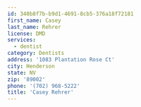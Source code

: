 ```yaml
---
id: 340b8f7b-b9d1-4691-8cb5-376a18f72181
first_name: Casey
last_name: Rehrer
license: DMD
services:
  - dentist
category: Dentists
address: '1083 Plantation Rose Ct'
city: Henderson
state: NV
zip: '89002'
phone: '(702) 968-5222'
title: 'Casey Rehrer'
---
```


